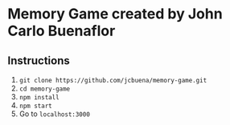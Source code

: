 # Memory Game created by John Carlo Buenaflor

## Instructions
1. `git clone https://github.com/jcbuena/memory-game.git`
2. `cd memory-game`
3. `npm install`
4. `npm start`
5. Go to `localhost:3000`